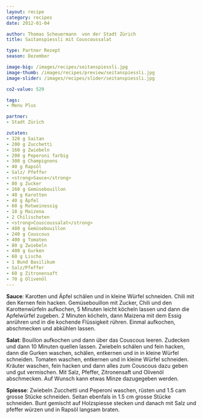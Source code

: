 ```yaml
---
layout: recipe
category: recipes
date: 2012-01-04

author: Thomas Scheuermann  von der Stadt Zürich
title: Saitanspiessli mit Couscoussalat

type: Partner Rezept
season: Dezember

image-big: /images/recipes/seitanspiessli.jpg
image-thumb: /images/recipes/preview/seitanspiessli.jpg
image-slider: /images/recipes/slider/seitanspiessli.jpg

co2-value: 529

tags:
- Menu Plus

partner:
- Stadt Zürich

zutaten:
- 320 g Saitan
- 200 g Zucchetti
- 160 g Zwiebeln
- 200 g Peperoni farbig
- 300 g Champignons
- 40 g Rapsöl
- Salz/ Pfeffer
- <strong>Sauce</strong>
- 80 g Zucker
- 160 g Gemüsebouillon
- 40 g Karotten
- 40 g Äpfel
- 60 g Rotweinessig
- 18 g Maizena
- 2 Chilischoten
- <strong>Couscoussalat</strong>
- 480 g Gemüsebouillon
- 240 g Couscous
- 400 g Tomaten
- 80 g Zwiebeln
- 400 g Gurken
- 60 g Lischo
- 1 Bund Basilikum
- Salz/Pfeffer
- 60 g Zitronensaft
- 70 g Olivenöl
---
```


**Sauce**: Karotten und Äpfel schälen und in kleine Würfel schneiden. Chili mit den Kernen fein hacken.
Gemüsebouillon mit Zucker, Chili und den Karottenwürfeln aufkochen, 5 Minuten leicht köcheln lassen und dann die Apfelwürfel zugeben. 2 Minuten köcheln, dann Maizena mit dem Essig anrühren und in die kochende Flüssigkeit rühren. Einmal aufkochen, abschmecken und abkühlen lassen.

**Salat**: Bouillon aufkochen und dann über das Couscous leeren. Zudecken und dann 10 Minuten quellen lassen. Zwiebeln schälen und fein hacken, dann die Gurken waschen, schälen, entkernen und in in kleine Würfel schneiden. Tomaten waschen, entkernen und in kleine Würfel schneiden. Kräuter waschen, fein hacken und dann alles zum Couscous dazu geben und gut vermischen. Mit Salz, Pfeffer, Zitronensaft und Olivenöl abschmecken. Auf Wunsch kann etwas Minze dazugegeben werden.


**Spiesse**: Zwiebeln Zucchetti und Peperoni waschen, rüsten und 1.5 cam grosse Stücke schneiden. Seitan ebenfals in 1.5 cm grosse Stücke schneiden. Bunt gemischt auf Holzspiesse stecken und danach mit Salz und pfeffer würzen und in Rapsöl langsam braten.
